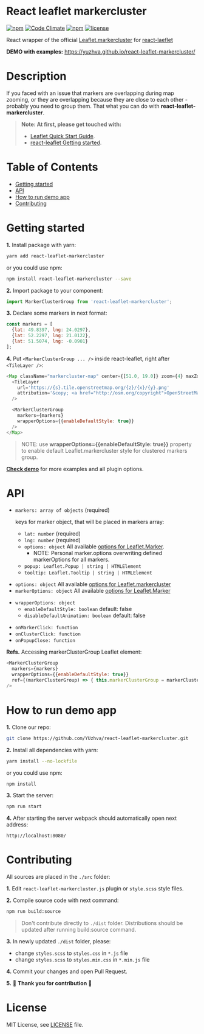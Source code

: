 # React leaflet markercluster
[![npm](https://img.shields.io/npm/v/react-leaflet-markercluster.svg)](
  https://www.npmjs.com/package/react-leaflet-markercluster)
[![Code Climate](https://codeclimate.com/github/YUzhva/react-leaflet-markercluster/badges/gpa.svg)](
  https://codeclimate.com/github/YUzhva/react-leaflet-markercluster)
[![npm](https://img.shields.io/npm/dm/react-leaflet-markercluster.svg)](
  https://www.npmjs.com/package/react-leaflet-markercluster)
[![license](https://img.shields.io/github/license/mashape/apistatus.svg?style=plastic)](#license)

React wrapper of the official [Leaflet.markercluster](
https://github.com/Leaflet/Leaflet.markercluster)
for [react-laeflet](https://github.com/PaulLeCam/react-leaflet)

**DEMO with examples:** https://yuzhva.github.io/react-leaflet-markercluster/

# Description

If you faced with an issue that markers are overlapping during map zooming, or they are
overlapping because they are close to each other - probably you need to group them.
That what you can do with **react-leaflet-markercluster**.

> **Note: At first, please get touched with:**
> - [Leaflet Quick Start Guide](
http://leafletjs.com/examples/quick-start/).
> - [react-leaflet Getting started](
https://github.com/PaulLeCam/react-leaflet/blob/master/docs/Getting%20started.md).


# Table of Contents
* [Getting started](#getting-started)
* [API](#api)
* [How to run demo app](#how-to-run-demo-app)
* [Contributing](#contributing)

# Getting started

**1.** Install package with yarn:
```bash
yarn add react-leaflet-markercluster
```
or you could use npm:
```bash
npm install react-leaflet-markercluster --save
```

**2.** Import package to your component:
```javascript
import MarkerClusterGroup from 'react-leaflet-markercluster';
```

**3.** Declare some markers in next format:
```javascript
const markers = [
  {lat: 49.8397, lng: 24.0297},
  {lat: 52.2297, lng: 21.0122},
  {lat: 51.5074, lng: -0.0901}
];
```

**4.** Put `<MarkerClusterGroup ... />` inside react-leaflet, right after `<TileLayer />`:
```javascript
<Map className="markercluster-map" center={[51.0, 19.0]} zoom={4} maxZoom={18}>
  <TileLayer
    url='https://{s}.tile.openstreetmap.org/{z}/{x}/{y}.png'
    attribution='&copy; <a href="http://osm.org/copyright">OpenStreetMap</a> contributors'
  />

  <MarkerClusterGroup
    markers={markers}
    wrapperOptions={{enableDefaultStyle: true}}
  />
</Map>
```
> NOTE: use **wrapperOptions={{enableDefaultStyle: true}}** property
to enable default Leaflet.markercluster style for clustered markers group.

[**Check demo**](https://yuzhva.github.io/react-leaflet-markercluster/) for more examples
and all plugin options.

# API
* `markers: array of objects` (required)

  keys for marker object, that will be placed in markers array:
    - `lat: number` (required)
    - `lng: number` (required)
    - `options: object` All available [options for Leaflet.Marker](
      http://leafletjs.com/reference-1.0.3.html#marker-option).
      + NOTE: Personal marker.options overwriting defined markerOptions for all markers.
    - `popup: Leaflet.Popup | string | HTMLElement`
    - `tooltip: Leaflet.Tooltip | string | HTMLElement`

+ `options: object` All available [options for Leaflet.markercluster](
  https://github.com/Leaflet/Leaflet.markercluster#options)
+ `markerOptions: object` All available [options for Leaflet.Marker](
  http://leafletjs.com/reference-1.0.3.html#marker-option)
* `wrapperOptions: object`
  - `enableDefaultStyle: boolean` default: false
  - `disableDefaultAnimation: boolean` default: false
+ `onMarkerClick: function`
+ `onClusterClick: function`
+ `onPopupClose: function`

**Refs.** Accessing markerClusterGroup Leaflet element:
```javascript
<MarkerClusterGroup
  markers={markers}
  wrapperOptions={{enableDefaultStyle: true}}
  ref={(markerClusterGroup) => { this.markerClusterGroup = markerClusterGroup.leafletElement }}
/>
```

# How to run demo app
**1.** Clone our repo:
```bash
git clone https://github.com/YUzhva/react-leaflet-markercluster.git
```

**2.** Install all dependencies with yarn:
```bash
yarn install --no-lockfile
```
or you could use npm:
```bash
npm install
```

**3.** Start the server:
```bash
npm run start
```

**4.** After starting the server webpack should automatically open next address:
```
http://localhost:8080/
```

# Contributing
All sources are placed in the `./src` folder:

**1.** Edit `react-leaflet-markercluster.js` plugin or `style.scss` style files.

**2.** Compile source code with next command:
```bash
npm run build:source
```
> Don't contribute directly to `./dist` folder.
Distributions should be updated after running build:source command.

**3.** In newly updated `./dist` folder, please:
* change `styles.scss` to `styles.css` in `*.js` file
* change `styles.scss` to `styles.min.css` in `*.min.js` file

**4.** Commit your changes and open Pull Request.

**5.** :beer: **Thank you for contribution** :beer:

# License
MIT License, see [LICENSE](
  https://github.com/YUzhva/react-leaflet-markercluster/blob/master/LICENSE) file.
